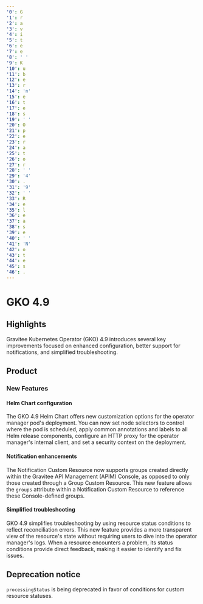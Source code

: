 ```yaml
---
'0': G
'1': r
'2': a
'3': v
'4': i
'5': t
'6': e
'7': e
'8': ' '
'9': K
'10': u
'11': b
'12': e
'13': r
'14': 'n'
'15': e
'16': t
'17': e
'18': s
'19': ' '
'20': O
'21': p
'22': e
'23': r
'24': a
'25': t
'26': o
'27': r
'28': ' '
'29': '4'
'30': .
'31': '9'
'32': ' '
'33': R
'34': e
'35': l
'36': e
'37': a
'38': s
'39': e
'40': ' '
'41': 'N'
'42': o
'43': t
'44': e
'45': s
'46': .
---
```


# GKO 4.9

## Highlights

Gravitee Kubernetes Operator (GKO) 4.9 introduces several key improvements focused on enhanced configuration, better support for notifications, and simplified troubleshooting.

## Product

### New Features

#### Helm Chart configuration

The GKO 4.9 Helm Chart offers new customization options for the operator manager pod's deployment. You can now set node selectors to control where the pod is scheduled, apply common annotations and labels to all Helm release components, configure an HTTP proxy for the operator manager's internal client, and set a security context on the deployment.

#### Notification enhancements

The Notification Custom Resource now supports groups created directly within the Gravitee API Management (APIM) Console, as opposed to only those created through a Group Custom Resource. This new feature allows the `groups` attribute within a Notification Custom Resource to reference these Console-defined groups.

#### Simplified troubleshooting

GKO 4.9 simplifies troubleshooting by using resource status conditions to reflect reconciliation errors. This new feature provides a more transparent view of the resource's state without requiring users to dive into the operator manager's logs. When a resource encounters a problem, its status conditions provide direct feedback, making it easier to identify and fix issues.

## Deprecation notice

`processingStatus` is being deprecated in favor of conditions for custom resource statuses.

